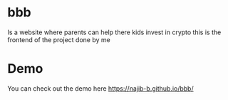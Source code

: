 # bbb
Is a website where parents can help there kids invest in crypto this is the frontend of the project done by me 
# Demo 
You can check out the demo here https://najib-b.github.io/bbb/
